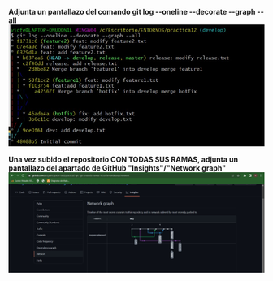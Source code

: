 
**Adjunta un pantallazo del comando git log --oneline --decorate --graph --all**
![alt](1.jpg)

**Una vez subido el repositorio CON TODAS SUS RAMAS, adjunta un pantallazo del apartado de GitHub "Insights"/"Network graph"**
![alt](2.jpg)
